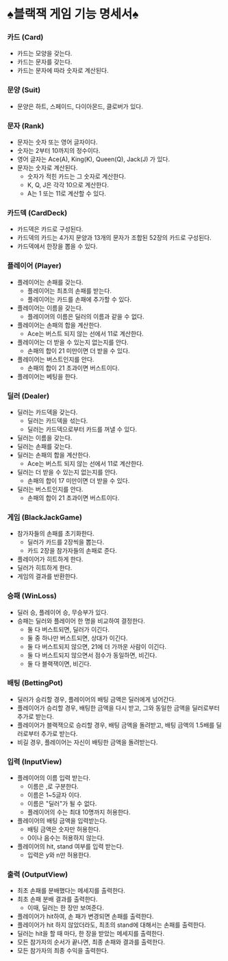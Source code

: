 # ♠️블랙잭 게임 기능 명세서♠️

### 카드 (Card)

- 카드는 모양을 갖는다.
- 카드는 문자를 갖는다.
- 카드는 문자에 따라 숫자로 계산된다.

### 문양 (Suit)

- 문양은 하트, 스페이드, 다이아몬드, 클로버가 있다.

### 문자 (Rank)

- 문자는 숫자 또는 영어 글자이다.
- 숫자는 2부터 10까지의 정수이다.
- 영어 글자는 Ace(A), King(K), Queen(Q), Jack(J) 가 있다.
- 문자는 숫자로 계산된다.
    - 숫자가 적힌 카드는 그 숫자로 계산한다.
    - K, Q, J은 각각 10으로 계산한다.
    - A는 1 또는 11로 계산할 수 있다.

### 카드덱 (CardDeck)

- 카드덱은 카드로 구성된다.
- 카드덱의 카드는 4가지 문양과 13개의 문자가 조합된 52장의 카드로 구성된다.
- 카드덱에서 한장을 뽑을 수 있다.

### 플레이어 (Player)

- 플레이어는 손패를 갖는다.
    - 플레이어는 최초의 손패를 받는다.
    - 플레이어는 카드를 손패에 추가할 수 있다.
- 플레이어는 이름을 갖는다.
    - 플레이어의 이름은 딜러의 이름과 같을 수 없다.
- 플레이어는 손패의 합을 계산한다.
    - Ace는 버스트 되지 않는 선에서 11로 계산한다.
- 플레이어는 더 받을 수 있는지 없는지를 안다.
    - 손패의 합이 21 미만이면 더 받을 수 있다.
- 플레이어는 버스트인지를 안다.
    - 손패의 합이 21 초과이면 버스트이다.
- 플레이어는 베팅을 한다.

### 딜러 (Dealer)

- 딜러는 카드덱을 갖는다.
    - 딜러는 카드덱을 섞는다.
    - 딜러는 카드덱으로부터 카드를 꺼낼 수 있다.
- 딜러는 이름을 갖는다.
- 딜러는 손패를 갖는다.
- 딜러는 손패의 합을 계산한다.
    - Ace는 버스트 되지 않는 선에서 11로 계산한다.
- 딜러는 더 받을 수 있는지 없는지를 안다.
    - 손패의 합이 17 미만이면 더 받을 수 있다.
- 딜러는 버스트인지를 안다.
    - 손패의 합이 21 초과이면 버스트이다.

### 게임 (BlackJackGame)

- 참가자들의 손패를 초기화한다.
    - 딜러가 카드를 2장씩을 뽑는다.
    - 카드 2장을 참가자들의 손패로 준다.
- 플레이어가 히트하게 한다.
- 딜러가 히트하게 한다.
- 게임의 결과를 반환한다.

### 승패 (WinLoss)

- 딜러 승, 플레이어 승, 무승부가 있다.
- 승패는 딜러와 플레이어 한 명을 비교하여 결정한다.
    - 둘 다 버스트되면, 딜러가 이긴다.
    - 둘 중 하나만 버스트되면, 상대가 이긴다.
    - 둘 다 버스트되지 않으면, 21에 더 가까운 사람이 이긴다.
    - 둘 다 버스트되지 않으면서 점수가 동일하면, 비긴다.
    - 둘 다 블랙잭이면, 비긴다.

### 배팅 (BettingPot)

- 딜러가 승리할 경우, 플레이어의 배팅 금액은 딜러에게 넘어간다.
- 플레이어가 승리할 경우, 배팅한 금액을 다시 받고, 그와 동일한 금액을 딜러로부터 추가로 받는다.
- 플레이어가 블랙잭으로 승리할 경우, 배팅 금액을 돌려받고, 배팅 금액의 1.5배를 딜러로부터 추가로 받는다.
- 비길 경우, 플레이어는 자신이 배팅한 금액을 돌려받는다.

### 입력 (InputView)

- 플레이어의 이름 입력 받는다.
    - 이름은 ,로 구분한다.
    - 이름은 1~5글자 이다.
    - 이름은 "딜러"가 될 수 없다.
    - 플레이어의 수는 최대 10명까지 허용한다.
- 플레이어의 배팅 금액을 입력받는다.
    - 배팅 금액은 숫자만 허용한다.
    - 0이나 음수는 허용하지 않는다.
- 플레이어의 hit, stand 여부를 입력 받는다.
    - 입력은 y와 n만 허용한다.

### 출력 (OutputView)

- 최초 손패를 분배했다는 메세지를 출력한다.
- 최초 손패 분배 결과를 출력한다.
    - 이때, 딜러는 한 장만 보여준다.
- 플레이어가 hit하여, 손 패가 변경되면 손패를 출력한다.
- 플레이어가 hit 하지 않았더라도, 최초의 stand에 대해서는 손패를 출력한다.
- 딜러는 hit을 할 때 마다, 한 장을 받았는 메세지를 출력한다.
- 모든 참가자의 순서가 끝나면, 최종 손패와 결과를 출력한다.
- 모든 참가자의 최종 수익을 출력한다.
